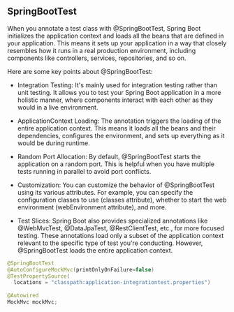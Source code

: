 ## SpringBootTest

When you annotate a test class with @SpringBootTest, Spring Boot initializes the application context and loads all the beans that are defined in your application. This means it sets up your application in a way that closely resembles how it runs in a real production environment, including components like controllers, services, repositories, and so on.

Here are some key points about @SpringBootTest:

- Integration Testing: It's mainly used for integration testing rather than unit testing. It allows you to test your Spring Boot application in a more holistic manner, where components interact with each other as they would in a live environment.

- ApplicationContext Loading: The annotation triggers the loading of the entire application context. This means it loads all the beans and their dependencies, configures the environment, and sets up everything as it would be during runtime.

- Random Port Allocation: By default, @SpringBootTest starts the application on a random port. This is helpful when you have multiple tests running in parallel to avoid port conflicts.

- Customization: You can customize the behavior of @SpringBootTest using its various attributes. For example, you can specify the configuration classes to use (classes attribute), whether to start the web environment (webEnvironment attribute), and more.

- Test Slices: Spring Boot also provides specialized annotations like @WebMvcTest, @DataJpaTest, @RestClientTest, etc., for more focused testing. These annotations load only a subset of the application context relevant to the specific type of test you're conducting. However, @SpringBootTest loads the entire application context.

```java
@SpringBootTest
@AutoConfigureMockMvc(printOnlyOnFailure=false)
@TestPropertySource(
  locations = "classpath:application-integrationtest.properties")
  
@Autowired
MockMvc mockMvc;
```